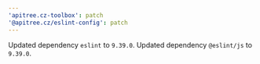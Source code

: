 ```yaml
---
'apitree.cz-toolbox': patch
'@apitree.cz/eslint-config': patch
---
```


Updated dependency `eslint` to `9.39.0`.
Updated dependency `@eslint/js` to `9.39.0`.
